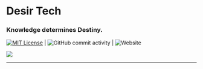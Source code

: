 # Desir Tech

### Knowledge determines Destiny. 

 [![MIT License](https://img.shields.io/badge/License-MIT-green.svg)](https://choosealicense.com/licenses/mit/) | ![GitHub commit activity](https://img.shields.io/github/commit-activity/w/desirtech/desir.tech?color=green&label=activity&logo=github&logoColor=yellow&style=plastic) | ![Website](https://img.shields.io/website?down_color=red&down_message=fuck%21&label=status&logo=git&logoColor=yellow&up_message=systems%20online&url=https%3A%2F%2Fdesir.tech)

<img src="./docs/logo.png" />

---